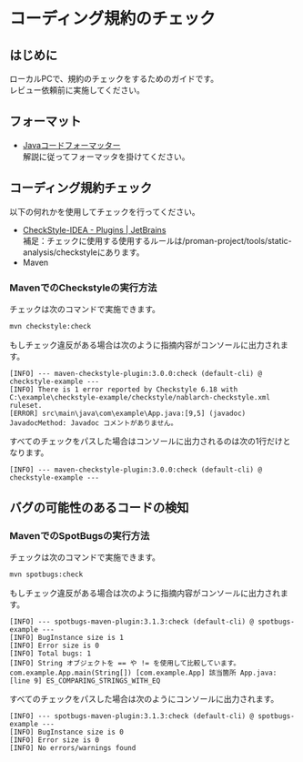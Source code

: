 # コーディング規約のチェック
## はじめに
ローカルPCで、規約のチェックをするためのガイドです。  
レビュー依頼前に実施してください。

## フォーマット
- [Javaコードフォーマッター](https://github.com/nablarch-development-standards/nablarch-style-guide/blob/master/java/code-formatter.md)  
  解説に従ってフォーマッタを掛けてください。

## コーディング規約チェック
以下の何れかを使用してチェックを行ってください。
- [CheckStyle-IDEA - Plugins | JetBrains](https://plugins.jetbrains.com/plugin/1065-checkstyle-idea)  
  補足：チェックに使用する使用するルールは/proman-project/tools/static-analysis/checkstyleにあります。
- Maven

### MavenでのCheckstyleの実行方法
チェックは次のコマンドで実施できます。

```sh
mvn checkstyle:check
```

もしチェック違反がある場合は次のように指摘内容がコンソールに出力されます。

```
[INFO] --- maven-checkstyle-plugin:3.0.0:check (default-cli) @ checkstyle-example ---
[INFO] There is 1 error reported by Checkstyle 6.18 with C:\example\checkstyle-example/checkstyle/nablarch-checkstyle.xml ruleset.
[ERROR] src\main\java\com\example\App.java:[9,5] (javadoc) JavadocMethod: Javadoc コメントがありません。
```

すべてのチェックをパスした場合はコンソールに出力されるのは次の1行だけとなります。

```
[INFO] --- maven-checkstyle-plugin:3.0.0:check (default-cli) @ checkstyle-example ---
```



## バグの可能性のあるコードの検知
### MavenでのSpotBugsの実行方法
チェックは次のコマンドで実施できます。

```sh
mvn spotbugs:check
```

もしチェック違反がある場合は次のように指摘内容がコンソールに出力されます。

```
[INFO] --- spotbugs-maven-plugin:3.1.3:check (default-cli) @ spotbugs-example ---
[INFO] BugInstance size is 1
[INFO] Error size is 0
[INFO] Total bugs: 1
[INFO] String オブジェクトを == や != を使用して比較しています。com.example.App.main(String[]) [com.example.App] 該当箇所 App.java:[line 9] ES_COMPARING_STRINGS_WITH_EQ
```

すべてのチェックをパスした場合は次のようにコンソールに出力されます。

```
[INFO] --- spotbugs-maven-plugin:3.1.3:check (default-cli) @ spotbugs-example ---
[INFO] BugInstance size is 0
[INFO] Error size is 0
[INFO] No errors/warnings found
```
